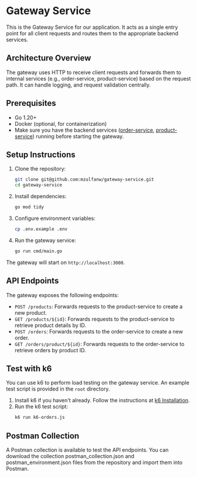 # Gateway Service

This is the Gateway Service for our application. It acts as a single entry point for all client requests and routes them to the appropriate backend services.

## Architecture Overview
The gateway uses HTTP to receive client requests and forwards them to internal services (e.g., order-service, product-service) based on the request path. It can handle  logging, and request validation centrally.

## Prerequisites
- Go 1.20+
- Docker (optional, for containerization)
- Make sure you have the backend services ([order-service](https://github.com/mzulfanw/order-service), [product-service](https://github.com/mzulfanw/products-service)) running before starting the gateway.

## Setup Instructions
1. Clone the repository:
   ```bash
   git clone git@github.com:mzulfanw/gateway-service.git
   cd gateway-service
    ```
2. Install dependencies:
    ```bash
    go mod tidy 
    ```
3. Configure environment variables:
    ```bash
   cp .env.example .env
   ```

4. Run the gateway service:
   ```bash
   go run cmd/main.go
   ```
   
The gateway will start on `http://localhost:3000`.

## API Endpoints
The gateway exposes the following endpoints:
- `POST /products`: Forwards requests to the product-service to create a new product.
- `GET /products/${id}`: Forwards requests to the product-service to retrieve product details by ID.
- `POST /orders`: Forwards requests to the order-service to create a new order.
- `GET /orders/product/${id}`: Forwards requests to the order-service to retrieve orders by product ID.

## Test with k6
You can use k6 to perform load testing on the gateway service. An example test script is provided in the `root` directory.
1. Install k6 if you haven't already. Follow the instructions at [k6 Installation](https://k6.io/docs/getting-started/installation/).
2. Run the k6 test script:
    ```bash
   k6 run k6-orders.js
   ```
   
## Postman Collection
A Postman collection is available to test the API endpoints. You can download the collection postman_collection.json and postman_environment.json files from the repository and import them into Postman.

